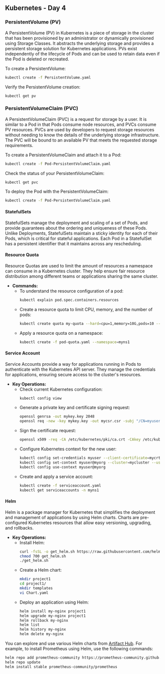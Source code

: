 
## Kubernetes - Day 4

### PersistentVolume (PV)
A PersistentVolume (PV) in Kubernetes is a piece of storage in the cluster that has been provisioned by an administrator or dynamically provisioned using Storage Classes. It abstracts the underlying storage and provides a persistent storage solution for Kubernetes applications. PVs exist independently of the lifecycle of Pods and can be used to retain data even if the Pod is deleted or recreated.

To create a PersistentVolume:
```bash
kubectl create -f PersistentVolume.yaml
```
Verify the PersistentVolume creation:
```bash
kubectl get pv
```

### PersistentVolumeClaim (PVC)
A PersistentVolumeClaim (PVC) is a request for storage by a user. It is similar to a Pod in that Pods consume node resources, and PVCs consume PV resources. PVCs are used by developers to request storage resources without needing to know the details of the underlying storage infrastructure. The PVC will be bound to an available PV that meets the requested storage requirements.

To create a PersistentVolumeClaim and attach it to a Pod:
```bash
kubectl create -f Pod-PersistentVolumeClaim.yaml
```
Check the status of your PersistentVolumeClaim:
```bash
kubectl get pvc
```

To deploy the Pod with the PersistentVolumeClaim:
```bash
kubectl create -f Pod-PersistentVolumeClaim.yaml
```

#### **StatefulSets**
StatefulSets manage the deployment and scaling of a set of Pods, and provide guarantees about the ordering and uniqueness of these Pods. Unlike Deployments, StatefulSets maintain a sticky identity for each of their Pods, which is critical for stateful applications. Each Pod in a StatefulSet has a persistent identifier that it maintains across any rescheduling.

#### **Resource Quota**
Resource Quotas are used to limit the amount of resources a namespace can consume in a Kubernetes cluster. They help ensure fair resource distribution among different teams or applications sharing the same cluster.

- **Commands:**
  - To understand the resource configuration of a pod:  
    ```bash
    kubectl explain pod.spec.containers.resources
    ```
  - Create a resource quota to limit CPU, memory, and the number of pods:
    ```bash
    kubectl create quota my-quota --hard=cpu=1,memory=10G,pods=10 --dry-run=client -o yaml > resource-quota.yaml
    ```
  - Apply a resource quota on a namespace:
    ```bash
    kubectl create -f pod-quota.yaml --namespace=myns1
    ```

#### **Service Account**
Service Accounts provide a way for applications running in Pods to authenticate with the Kubernetes API server. They manage the credentials for applications, ensuring secure access to the cluster's resources.

- **Key Operations:**
  - Check current Kubernetes configuration:
    ```bash
    kubectl config view
    ```
  - Generate a private key and certificate signing request:
    ```bash
    openssl genrsa -out mykey.key 2048
    openssl req -new -key mykey.key -out mycsr.csr -subj "/CN=myuser/O=myorg"
    ```
  - Sign the certificate request:
    ```bash
    openssl x509 -req -CA /etc/kubernetes/pki/ca.crt -CAkey /etc/kubernetes/pki/ca.key -CAcreateserial -days 730 -in mycsr.csr -out mycrt.crt
    ```
  - Configure Kubernetes context for the new user:
    ```bash
    kubectl config set-credentials myuser --client-certificate=mycrt.crt --client-key=mykey.key
    kubectl config set-context myuser@myorg --cluster=mycluster --user=myuser --namespace=default
    kubectl config use-context myuser@myorg
    ```
  - Create and apply a service account:
    ```bash
    kubectl create -f serviceaccount.yaml
    kubectl get serviceaccounts -n myns1
    ```

#### **Helm**
Helm is a package manager for Kubernetes that simplifies the deployment and management of applications by using Helm charts. Charts are pre-configured Kubernetes resources that allow easy versioning, upgrading, and rollbacks.

- **Key Operations:**
  - Install Helm:
    ```bash
    curl -fsSL -o get_helm.sh https://raw.githubusercontent.com/helm/helm/master/scripts/get-helm-3
    chmod 700 get_helm.sh
    ./get_helm.sh
    ```
  - Create a Helm chart:
    ```bash
    mkdir project1
    cd project1/
    mkdir templates
    vi Chart.yaml
    ```
  - Deploy an application using Helm:
    ```bash
    helm install my-nginx project1
    helm upgrade my-nginx project1
    helm rollback my-nginx
    helm list
    helm history my-nginx
    helm delete my-nginx
    ```

You can explore and use various Helm charts from [Artifact Hub](https://artifacthub.io/). For example, to install Prometheus using Helm, use the following commands:
```bash
helm repo add prometheus-community https://prometheus-community.github.io/helm-charts
helm repo update
helm install stable prometheus-community/prometheus
```
